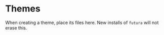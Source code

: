 # Themes

When creating a theme, place its files here. New installs of `futura` will not erase this.
